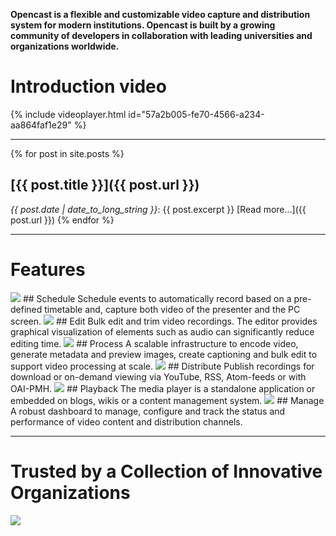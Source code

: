 **Opencast is a flexible and customizable video capture and distribution system for modern institutions. Opencast is built by a growing community of developers in collaboration with leading universities and organizations worldwide.**

# Introduction video
{% include videoplayer.html id="57a2b005-fe70-4566-a234-aa864faf1e29" %}

---

{% for post in site.posts %}
## [{{ post.title }}]({{ post.url }})
  _{{ post.date | date_to_long_string }}_: {{ post.excerpt }}
  [Read more...]({{ post.url }})
{% endfor %}

---

# Features

<img class="feature-image-left" src="http://www.opencast.org/wp-content/uploads/2015/03/schedule.png">
## Schedule
Schedule events to automatically record based on a pre-defined timetable and, capture both video of the presenter and the  PC screen.

<img class="feature-image-right" src="http://www.opencast.org/wp-content/uploads/2015/03/edit.png">
## Edit
Bulk edit and trim video recordings. The editor provides graphical visualization of elements such as audio can significantly reduce editing time.

<img class="feature-image-left" src="http://www.opencast.org/wp-content/uploads/2015/03/events.png">
## Process
A scalable infrastructure to encode video, generate metadata and preview images, create captioning and bulk edit to support video processing at scale.

<img class="feature-image-right" src="http://www.opencast.org/wp-content/uploads/2015/03/distribute.png">  
## Distribute
Publish recordings for download or on-demand viewing via YouTube, RSS, Atom-feeds or with OAI-PMH.

<img class="feature-image-left" src="http://www.opencast.org/wp-content/uploads/2015/03/playback.png">
## Playback
The media player is a standalone application or embedded on blogs, wikis or a content management system.

<img class="feature-image-right" src="http://www.opencast.org/wp-content/uploads/2015/03/manage.png">
## Manage
A robust dashboard to manage, configure and track the status and performance of video content and distribution channels.

---

# Trusted by a Collection of Innovative Organizations
<img class="center-image" src="http://www.opencast.org/wp-content/uploads/2015/02/opencast-homepage-logos-rev2-1024x286.png">

